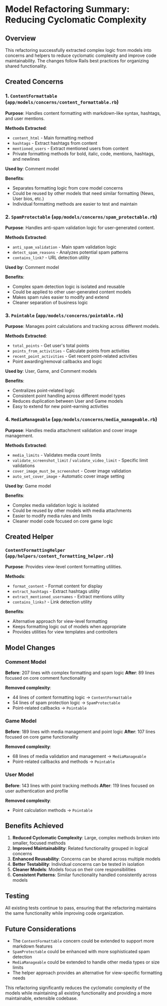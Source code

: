 # Model Refactoring Summary: Reducing Cyclomatic Complexity

## Overview

This refactoring successfully extracted complex logic from models into concerns and helpers to reduce cyclomatic complexity and improve code maintainability. The changes follow Rails best practices for organizing shared functionality.

## Created Concerns

### 1. `ContentFormattable` (`app/models/concerns/content_formattable.rb`)

**Purpose**: Handles content formatting with markdown-like syntax, hashtags, and user mentions.

**Methods Extracted**:

- `content_html` - Main formatting method
- `hashtags` - Extract hashtags from content
- `mentioned_users` - Extract mentioned users from content
- Private formatting methods for bold, italic, code, mentions, hashtags, and newlines

**Used by**: Comment model

**Benefits**:

- Separates formatting logic from core model concerns
- Could be reused by other models that need similar formatting (News, User bios, etc.)
- Individual formatting methods are easier to test and maintain

### 2. `SpamProtectable` (`app/models/concerns/spam_protectable.rb`)

**Purpose**: Handles anti-spam validation logic for user-generated content.

**Methods Extracted**:

- `anti_spam_validation` - Main spam validation logic
- `detect_spam_reasons` - Analyzes potential spam patterns
- `contains_link?` - URL detection utility

**Used by**: Comment model

**Benefits**:

- Complex spam detection logic is isolated and reusable
- Could be applied to other user-generated content models
- Makes spam rules easier to modify and extend
- Cleaner separation of business logic

### 3. `Pointable` (`app/models/concerns/pointable.rb`)

**Purpose**: Manages point calculations and tracking across different models.

**Methods Extracted**:

- `total_points` - Get user's total points
- `points_from_activities` - Calculate points from activities
- `recent_point_activities` - Get recent point-related activities
- Point awarding/removal callbacks and logic

**Used by**: User, Game, and Comment models

**Benefits**:

- Centralizes point-related logic
- Consistent point handling across different model types
- Reduces duplication between User and Game models
- Easy to extend for new point-earning activities

### 4. `MediaManageable` (`app/models/concerns/media_manageable.rb`)

**Purpose**: Handles media attachment validation and cover image management.

**Methods Extracted**:

- `media_limits` - Validates media count limits
- `validate_screenshot_limit` / `validate_video_limit` - Specific limit validations
- `cover_image_must_be_screenshot` - Cover image validation
- `auto_set_cover_image` - Automatic cover image setting

**Used by**: Game model

**Benefits**:

- Complex media validation logic is isolated
- Could be reused by other models with media attachments
- Easier to modify media rules and limits
- Cleaner model code focused on core game logic

## Created Helper

### `ContentFormattingHelper` (`app/helpers/content_formatting_helper.rb`)

**Purpose**: Provides view-level content formatting utilities.

**Methods**:

- `format_content` - Format content for display
- `extract_hashtags` - Extract hashtags utility
- `extract_mentioned_usernames` - Extract mentions utility
- `contains_links?` - Link detection utility

**Benefits**:

- Alternative approach for view-level formatting
- Keeps formatting logic out of models when appropriate
- Provides utilities for view templates and controllers

## Model Changes

### Comment Model

**Before**: 207 lines with complex formatting and spam logic
**After**: 89 lines focused on core comment functionality

**Removed complexity**:

- 44 lines of content formatting logic → `ContentFormattable`
- 54 lines of spam protection logic → `SpamProtectable`
- Point-related callbacks → `Pointable`

### Game Model

**Before**: 189 lines with media management and point logic
**After**: 107 lines focused on core game functionality

**Removed complexity**:

- 68 lines of media validation and management → `MediaManageable`
- Point-related callbacks and methods → `Pointable`

### User Model

**Before**: 143 lines with point tracking methods
**After**: 119 lines focused on user authentication and profile

**Removed complexity**:

- Point calculation methods → `Pointable`

## Benefits Achieved

1. **Reduced Cyclomatic Complexity**: Large, complex methods broken into smaller, focused methods
2. **Improved Maintainability**: Related functionality grouped in logical concerns
3. **Enhanced Reusability**: Concerns can be shared across multiple models
4. **Better Testability**: Individual concerns can be tested in isolation
5. **Cleaner Models**: Models focus on their core responsibilities
6. **Consistent Patterns**: Similar functionality handled consistently across models

## Testing

All existing tests continue to pass, ensuring that the refactoring maintains the same functionality while improving code organization.

## Future Considerations

- The `ContentFormattable` concern could be extended to support more markdown features
- `SpamProtectable` could be enhanced with more sophisticated spam detection
- `MediaManageable` could be extended to handle other media types or size limits
- The helper approach provides an alternative for view-specific formatting needs

This refactoring significantly reduces the cyclomatic complexity of the models while maintaining all existing functionality and providing a more maintainable, extensible codebase.
